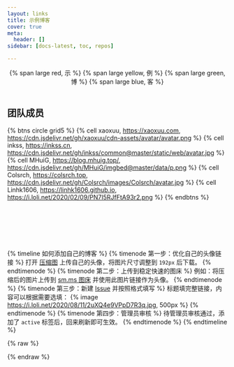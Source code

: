 ```yaml
---
layout: links
title: 示例博客
cover: true
meta:
  header: []
sidebar: [docs-latest, toc, repos]

---
```


<center>
{% span large red, 示 %}
{% span large yellow, 例 %}
{% span large green, 博 %}
{% span large blue, 客 %}
</center>
<br>

## 团队成员

{% btns circle grid5 %}
{% cell xaoxuu, https://xaoxuu.com, https://cdn.jsdelivr.net/gh/xaoxuu/cdn-assets/avatar/avatar.png %}
{% cell inkss, https://inkss.cn, https://cdn.jsdelivr.net/gh/inkss/common@master/static/web/avatar.jpg %}
{% cell MHuiG, https://blog.mhuig.top/, https://cdn.jsdelivr.net/gh/MHuiG/imgbed@master/data/p.png %}
{% cell Colsrch, https://colsrch.top, https://cdn.jsdelivr.net/gh/Colsrch/images/Colsrch/avatar.jpg %}
{% cell Linhk1606, https://linhk1606.github.io, https://i.loli.net/2020/02/09/PN7I5RJfFtA93r2.png %}
{% endbtns %}

<br>
<div class="examples"></div>
<br>


<!-- more -->

<br><br>

{% timeline 如何添加自己的博客 %}
{% timenode 第一步：优化自己的头像链接 %}
打开 [压缩图](https://www.yasuotu.com/) 上传自己的头像，将图片尺寸调整到 `192px` 后下载。
{% endtimenode %}
{% timenode 第二步：上传到稳定快速的图床 %}
例如：将压缩后的图片上传到 [sm.ms 图床](https://sm.ms/) 并使用此图片链接作为头像。
{% endtimenode %}
{% timenode 第三步：新建 [Issue](https://github.com/volantis-x/examples/issues/) 并按照格式填写 %}
标题填完整链接，内容可以根据需要选填：
{% image https://i.loli.net/2020/08/11/2uXQ4e9VPpD7R3q.jpg, 500px %}
{% endtimenode %}
{% timenode 第四步：管理员审核 %}
待管理员审核通过，添加了 `active` 标签后，回来刷新即可生效。
{% endtimenode %}
{% endtimeline %}


{% raw %}
<script>
function loadVersion(version) {
  $('div.examples').append('<div class="group ' + version + '"></div>');
  $('div.examples .group.' + version).append('<div class="loading"><i class="fa fa-cog fa-2x fa-spin"></i></div></div>');

  $.get("https://api.github.com/repos/volantis-x/examples/issues?sort=updated&state=open&page=1&per_page=100&labels=active," + version, function(data, status) {
    if (data.length > 0) {
      $('div.examples .group.' + version).append('<div class="btns circle grid5"></div>');
      for (i = 0; i < data.length; i++) {
        // find label name
        if ($('div.examples .group.' + version + ' h2').length == 0) {
          for (j = 0; j < data[i].labels.length; j++) {
            if (data[i].labels[j].name == version) {
              $('div.examples .group.' + version + ' .btns').before('<h2>' + data[i].labels[j].description + '</h2>');
              break;
            }
          }
        }

        // get name
        let name = data[i].body.match(/name:[^\n]*\n/);
        if (name && name.length > 0) {
          name = name[0].replace(/(name:[\s]*|[\r\n]*)/g,'');
        }

        // get avatar
        let avatar = data[i].body.match(/avatar:[^\n]*\n/);
        if (avatar && avatar.length > 0) {
          avatar = avatar[0].replace(/(avatar:[\s]*|[\r\n]*)/g,'');
        }

        // get tags
        let tags = data[i].body.match(/tags:[^\n]*\n/);
        if (tags && tags.length > 0) {
          tags = tags[0].replace(/(tags:[\s]*|[\r\n]*)/g,'');
          tags = tags.replace(/(\[|\])*/g,'').replace(/,\ */g,',');
          tags = tags.split(',');
          tags = "#" + tags.join(" #");
        }

        // get desc
        let desc = data[i].body.match(/desc:[^\n]*\n/);
        if (desc && desc.length > 0) {
          desc = desc[0].replace(/(desc:[\s]*|[\r\n]*)/g,'');
          desc = 'title = "' + desc + '"';
        } else {
          desc = '';
        }

        let imgTag = '';
        if (avatar.length > 0) {
          imgTag = '<img no-lazy src="' + avatar + '">';
        } else {
          imgTag = '<img src="https://cdn.jsdelivr.net/gh/xaoxuu/cdn-assets/placeholder/c617bfd2497fcea598e621413e315c368f8d8e.svg">';
        }
        let tagsTag = '<p>' + tags + '</p>';
        let aTag = '<a class="button" target="_blank"' + desc + 'href="' + data[i].title + '">' + imgTag + name + tagsTag + '</a>';
        $('div.examples .group.' + version + ' .btns').append(aTag);
      }
    }
    $('div.examples .group.' + version + ' .loading').remove();
  });

}
function loadExamples() {
  loadVersion('latest');
  loadVersion('v2');
  //loadVersion('v1');
}
document.addEventListener('DOMContentLoaded', function () {
  loadExamples();
});
loadExamples();
</script>
{% endraw %}
